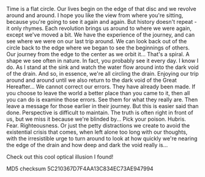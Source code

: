 Time is a flat circle. Our lives begin on the edge of that disc and we revolve around and around. I hope you like the view from where you're sitting, because you're going to see it again and again. But history doesn't repeat - it only rhymes. Each revolution brings us around to where we were again, except we've moved a bit. We have the experience of the journey, and can see where we were on our last trip around. We can look back out of the circle back to the edge where we began to see the beginnings of others. Our journey from the edge to the center as we orbit it... That's a spiral. A shape we see often in nature. In fact, you probably see it every day. I know I do. As I stand at the sink and watch the water flow around into the dark void of the drain. And so, in essence, we're all circling the drain. Enjoying our trip around and around until we also return to the dark void of the Great Hereafter... We cannot correct our errors. They have already been made. If you choose to leave the world a better place than you came to it, then all you can do is examine those errors. See them for what they really are. Then leave a message for those earlier in their journey. But this is easier said than done. Perspective is difficult to maintain. The truth is often right in front of us, but we miss it because we're blinded by... Pick your poison. Hubris. Fear. Righteousness. Or just the petty distractions we create to avoid the existential crisis that comes, when left alone too long with our thoughts, with the irresistible urge to turn around to look at how quickly we're nearing the edge of the drain and how deep and dark the void really is...

Check out this cool optical illusion I found!

MD5 checksum 5C210367D7F4AA13C834EC73AE947994
